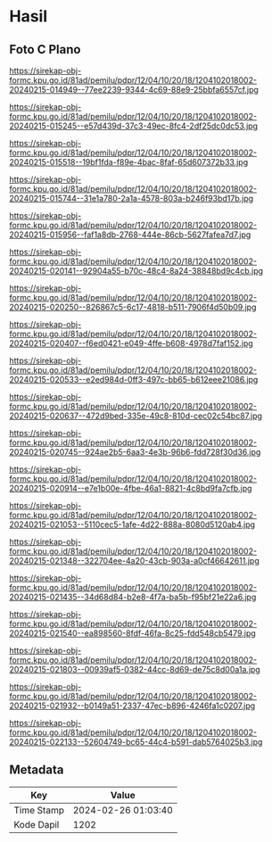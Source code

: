 # Hasil

## Foto C Plano

https://sirekap-obj-formc.kpu.go.id/81ad/pemilu/pdpr/12/04/10/20/18/1204102018002-20240215-014949--77ee2239-9344-4c69-88e9-25bbfa6557cf.jpg

https://sirekap-obj-formc.kpu.go.id/81ad/pemilu/pdpr/12/04/10/20/18/1204102018002-20240215-015245--e57d439d-37c3-49ec-8fc4-2df25dc0dc53.jpg

https://sirekap-obj-formc.kpu.go.id/81ad/pemilu/pdpr/12/04/10/20/18/1204102018002-20240215-015518--19bf1fda-f89e-4bac-8faf-65d607372b33.jpg

https://sirekap-obj-formc.kpu.go.id/81ad/pemilu/pdpr/12/04/10/20/18/1204102018002-20240215-015744--31e1a780-2a1a-4578-803a-b246f93bd17b.jpg

https://sirekap-obj-formc.kpu.go.id/81ad/pemilu/pdpr/12/04/10/20/18/1204102018002-20240215-015956--faf1a8db-2768-444e-86cb-5627fafea7d7.jpg

https://sirekap-obj-formc.kpu.go.id/81ad/pemilu/pdpr/12/04/10/20/18/1204102018002-20240215-020141--92904a55-b70c-48c4-8a24-38848bd9c4cb.jpg

https://sirekap-obj-formc.kpu.go.id/81ad/pemilu/pdpr/12/04/10/20/18/1204102018002-20240215-020250--826867c5-6c17-4818-b511-7906f4d50b09.jpg

https://sirekap-obj-formc.kpu.go.id/81ad/pemilu/pdpr/12/04/10/20/18/1204102018002-20240215-020407--f6ed0421-e049-4ffe-b608-4978d7faf152.jpg

https://sirekap-obj-formc.kpu.go.id/81ad/pemilu/pdpr/12/04/10/20/18/1204102018002-20240215-020533--e2ed984d-0ff3-497c-bb65-b612eee21086.jpg

https://sirekap-obj-formc.kpu.go.id/81ad/pemilu/pdpr/12/04/10/20/18/1204102018002-20240215-020637--472d9bed-335e-49c8-810d-cec02c54bc87.jpg

https://sirekap-obj-formc.kpu.go.id/81ad/pemilu/pdpr/12/04/10/20/18/1204102018002-20240215-020745--924ae2b5-6aa3-4e3b-96b6-fdd728f30d36.jpg

https://sirekap-obj-formc.kpu.go.id/81ad/pemilu/pdpr/12/04/10/20/18/1204102018002-20240215-020914--e7e1b00e-4fbe-46a1-8821-4c8bd9fa7cfb.jpg

https://sirekap-obj-formc.kpu.go.id/81ad/pemilu/pdpr/12/04/10/20/18/1204102018002-20240215-021053--5110cec5-1afe-4d22-888a-8080d5120ab4.jpg

https://sirekap-obj-formc.kpu.go.id/81ad/pemilu/pdpr/12/04/10/20/18/1204102018002-20240215-021348--322704ee-4a20-43cb-903a-a0cf46642611.jpg

https://sirekap-obj-formc.kpu.go.id/81ad/pemilu/pdpr/12/04/10/20/18/1204102018002-20240215-021435--34d68d84-b2e8-4f7a-ba5b-f95bf21e22a6.jpg

https://sirekap-obj-formc.kpu.go.id/81ad/pemilu/pdpr/12/04/10/20/18/1204102018002-20240215-021540--ea898560-8fdf-46fa-8c25-fdd548cb5479.jpg

https://sirekap-obj-formc.kpu.go.id/81ad/pemilu/pdpr/12/04/10/20/18/1204102018002-20240215-021803--00939af5-0382-44cc-8d69-de75c8d00a1a.jpg

https://sirekap-obj-formc.kpu.go.id/81ad/pemilu/pdpr/12/04/10/20/18/1204102018002-20240215-021932--b0149a51-2337-47ec-b896-4246fa1c0207.jpg

https://sirekap-obj-formc.kpu.go.id/81ad/pemilu/pdpr/12/04/10/20/18/1204102018002-20240215-022133--52604749-bc65-44c4-b591-dab5764025b3.jpg


## Metadata

| Key        | Value               |
| ---------- | ------------------- |
| Time Stamp | 2024-02-26 01:03:40 |
| Kode Dapil | 1202                |



